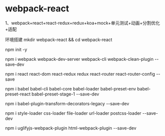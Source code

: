 # webpack-react
1、webpack+react+react-redux+redux+koa+mock+单元测试+动画+分割优化+适配

环境搭建
mkdir webpack-react && cd webpack-react

npm init -y

npm i webpack webpack-dev-server webpack-cli webpack-clean-plugin --save-dev

npm i react react-dom react-redux redux react-router react-router-config --save

npm i babel babel-cli babel-core babel-loader babel-preset-env babel-preset-react babel-preset-stage-1 --save-dev

npm i babel-plugin-transform-decorators-legacy --save-dev

npm i style-loader css-loader file-loader url-loader postcss-loader --save-dev

npm i uglifyjs-webpack-plugin html-webpack-plugin --save-dev
